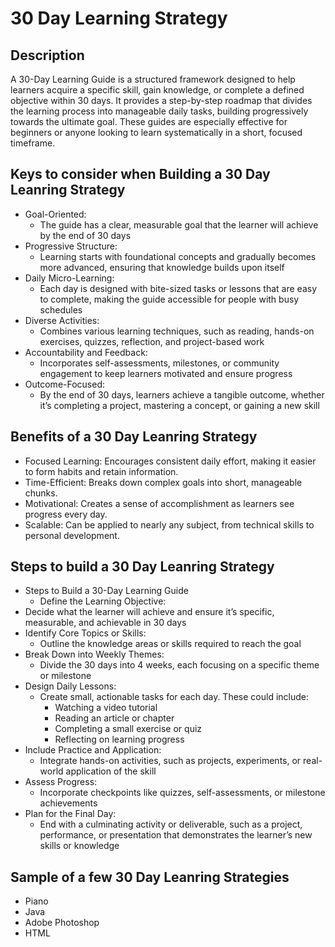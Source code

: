 # 30 Day Learning Strategy

<h2>Description</h2>
A 30-Day Learning Guide is a structured framework designed to help learners acquire a specific skill, gain knowledge, or complete a defined objective within 30 days. It provides a step-by-step roadmap that divides the learning process into manageable daily tasks, building progressively towards the ultimate goal. These guides are especially effective for beginners or anyone looking to learn systematically in a short, focused timeframe.

<h2>Keys to consider when Building a 30 Day Leanring Strategy</h2>

- Goal-Oriented:
  - The guide has a clear, measurable goal that the learner will achieve by the end of 30 days
- Progressive Structure:
  - Learning starts with foundational concepts and gradually becomes more advanced, ensuring that knowledge builds upon itself
- Daily Micro-Learning:
  - Each day is designed with bite-sized tasks or lessons that are easy to complete, making the guide accessible for people with busy schedules
- Diverse Activities:
  - Combines various learning techniques, such as reading, hands-on exercises, quizzes, reflection, and project-based work
- Accountability and Feedback:
  - Incorporates self-assessments, milestones, or community engagement to keep learners motivated and ensure progress
- Outcome-Focused:
  - By the end of 30 days, learners achieve a tangible outcome, whether it’s completing a project, mastering a concept, or gaining a new skill

<h2>Benefits of a 30 Day Leanring Strategy</h2>

- Focused Learning: Encourages consistent daily effort, making it easier to form habits and retain information.
- Time-Efficient: Breaks down complex goals into short, manageable chunks.
- Motivational: Creates a sense of accomplishment as learners see progress every day.
- Scalable: Can be applied to nearly any subject, from technical skills to personal development.

<h2>Steps to build a 30 Day Leanring Strategy</h2>

- Steps to Build a 30-Day Learning Guide
  - Define the Learning Objective:
- Decide what the learner will achieve and ensure it’s specific, measurable, and achievable in 30 days
- Identify Core Topics or Skills:
  - Outline the knowledge areas or skills required to reach the goal
- Break Down into Weekly Themes:
  - Divide the 30 days into 4 weeks, each focusing on a specific theme or milestone
- Design Daily Lessons:
  - Create small, actionable tasks for each day. These could include:
    - Watching a video tutorial
    - Reading an article or chapter
    - Completing a small exercise or quiz
    - Reflecting on learning progress
- Include Practice and Application:
  - Integrate hands-on activities, such as projects, experiments, or real-world application of the skill
- Assess Progress:
  - Incorporate checkpoints like quizzes, self-assessments, or milestone achievements
- Plan for the Final Day:
  - End with a culminating activity or deliverable, such as a project, performance, or presentation that demonstrates the learner’s new skills or knowledge
 
<h2>Sample of a few 30 Day Leanring Strategies</h2>

 - Piano
 - Java
 - Adobe Photoshop
 - HTML
